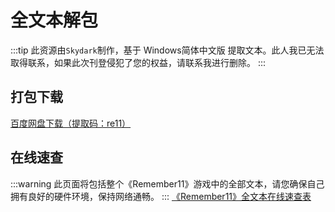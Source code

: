 # 全文本解包
:::tip
此资源由`Skydark`制作，基于 Windows简体中文版 提取文本。此人我已无法取得联系，如果此次刊登侵犯了您的权益，请联系我进行删除。
:::

## 打包下载
[百度网盘下载（提取码：re11）](https://pan.baidu.com/share/init?surl=-0us_iR6tw5IJeGaa1O73w)

## 在线速查
:::warning
此页面将包括整个《Remember11》游戏中的全部文本，请您确保自己拥有良好的硬件环境，保持网络通畅。
:::
[《Remember11》全文本在线速查表](/resource/游戏解包/全文本速查)


